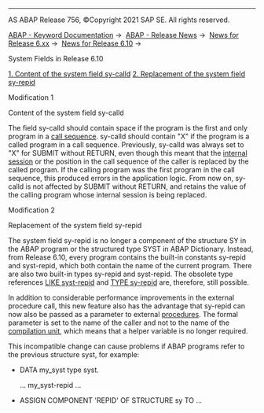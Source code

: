   

* * *

AS ABAP Release 756, ©Copyright 2021 SAP SE. All rights reserved.

[ABAP - Keyword Documentation](https://help.sap.com/doc/abapdocu_756_index_htm/7.56/en-US/abenabap.htm) →  [ABAP - Release News](https://help.sap.com/doc/abapdocu_756_index_htm/7.56/en-US/abennews.htm) →  [News for Release 6.xx](https://help.sap.com/doc/abapdocu_756_index_htm/7.56/en-US/abennews-6.htm) →  [News for Release 6.10](https://help.sap.com/doc/abapdocu_756_index_htm/7.56/en-US/abennews-610.htm) → 

System Fields in Release 6.10

[1\. Content of the system field sy-calld](#!ABAP_MODIFICATION_1@1@)
[2\. Replacement of the system field sy-repid](#!ABAP_MODIFICATION_2@2@)

Modification 1   

Content of the system field sy-calld

The field sy-calld should contain space if the program is the first and only program in a [call sequence](https://help.sap.com/doc/abapdocu_756_index_htm/7.56/en-US/abencall_sequence_glosry.htm "Glossary Entry"). sy-calld should contain "X" if the program is a called program in a call sequence. Previously, sy-calld was always set to "X" for SUBMIT without RETURN, even though this meant that the [internal session](https://help.sap.com/doc/abapdocu_756_index_htm/7.56/en-US/abeninternal_session_glosry.htm "Glossary Entry") or the position in the call sequence of the caller is replaced by the called program. If the calling program was the first program in the call sequence, this produced errors in the application logic. From now on, sy-calld is not affected by SUBMIT without RETURN, and retains the value of the calling program whose internal session is being replaced.

Modification 2   

Replacement of the system field sy-repid

The system field sy-repid is no longer a component of the structure SY in the ABAP program or the structured type SYST in ABAP Dictionary. Instead, from Release 6.10, every program contains the built-in constants sy-repid and syst-repid, which both contain the name of the current program. There are also two built-in types sy-repid and syst-repid. The obsolete type references [LIKE syst-repid](https://help.sap.com/doc/abapdocu_756_index_htm/7.56/en-US/abapdata_simple.htm) and [TYPE sy-repid](https://help.sap.com/doc/abapdocu_756_index_htm/7.56/en-US/abaptypes_simple.htm) are, therefore, still possible.

In addition to considerable performance improvements in the external procedure call, this new feature also has the advantage that sy-repid can now also be passed as a parameter to external [procedures](https://help.sap.com/doc/abapdocu_756_index_htm/7.56/en-US/abenprocedure_glosry.htm "Glossary Entry"). The formal parameter is set to the name of the caller and not to the name of the [compilation unit](https://help.sap.com/doc/abapdocu_756_index_htm/7.56/en-US/abencompilation_unit_glosry.htm "Glossary Entry"), which means that a helper variable is no longer required.

This incompatible change can cause problems if ABAP programs refer to the previous structure syst, for example:

-   DATA my\_syst type syst.
    
    ... my\_syst-repid ...
    
-   ASSIGN COMPONENT 'REPID' OF STRUCTURE sy TO ...